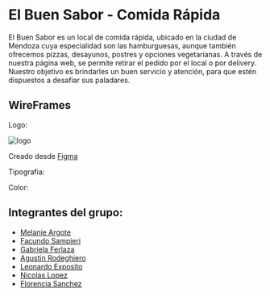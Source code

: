 


# El Buen Sabor - Comida Rápida

El Buen Sabor es un local de comida rápida, ubicado en la ciudad de Mendoza cuya especialidad son las hamburguesas, aunque también ofrecemos pizzas, desayunos, postres y opciones vegetarianas. A través de nuestra página web, se permite retirar el pedido por el local o por delivery. Nuestro objetivo es brindarles un buen servicio y atención, para que estén dispuestos a desafiar sus paladares.
## WireFrames
Logo:


![logo](https://github.com/JteamDS/JTeam/assets/142426366/a2c6866f-414b-485e-be18-510cf1051051)


Creado desde [Figma](https://www.figma.com/file/W2zBNJSetru9lUmBVAnFoc/El-buen-Sabor-protos?type=design&node-id=0%3A1&mode=design&t=3ebbFV1FCfetOOrg-1)

Tipografia:

Color:
## Integrantes del grupo:
* [Melanie Argote](https://github.com/Melanie-Argote)
* [Facundo Sampieri](https://github.com/sampi74)
* [Gabriela Ferlaza](https://github.com/MiliFerlaza)
* [Agustin Rodeghiero](https://github.com/ElRodilla)
* [Leonardo Exposito](https://github.com/expositoleo)
* [Nicolas Lopez](https://github.com/NickS1S)
* [Florencia Sanchez](https://github.com/florrsanchezz151)

